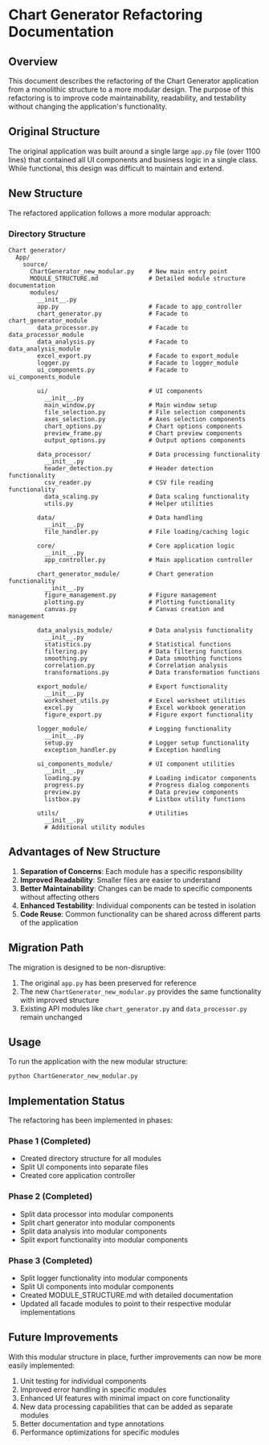 # Chart Generator Refactoring Documentation

## Overview

This document describes the refactoring of the Chart Generator application from a monolithic structure to a more modular design. The purpose of this refactoring is to improve code maintainability, readability, and testability without changing the application's functionality.

## Original Structure

The original application was built around a single large `app.py` file (over 1100 lines) that contained all UI components and business logic in a single class. While functional, this design was difficult to maintain and extend.

## New Structure

The refactored application follows a more modular approach:

### Directory Structure

```
Chart generator/
  App/
    source/
      ChartGenerator_new_modular.py    # New main entry point
      MODULE_STRUCTURE.md              # Detailed module structure documentation
      modules/
        __init__.py
        app.py                         # Facade to app_controller
        chart_generator.py             # Facade to chart_generator_module
        data_processor.py              # Facade to data_processor_module
        data_analysis.py               # Facade to data_analysis_module
        excel_export.py                # Facade to export_module
        logger.py                      # Facade to logger_module
        ui_components.py               # Facade to ui_components_module
        
        ui/                            # UI components
          __init__.py
          main_window.py               # Main window setup
          file_selection.py            # File selection components
          axes_selection.py            # Axes selection components
          chart_options.py             # Chart options components
          preview_frame.py             # Chart preview components
          output_options.py            # Output options components
          
        data_processor/                # Data processing functionality
          __init__.py
          header_detection.py          # Header detection functionality
          csv_reader.py                # CSV file reading functionality
          data_scaling.py              # Data scaling functionality
          utils.py                     # Helper utilities
          
        data/                          # Data handling
          __init__.py
          file_handler.py              # File loading/caching logic
          
        core/                          # Core application logic
          __init__.py
          app_controller.py            # Main application controller
          
        chart_generator_module/        # Chart generation functionality
          __init__.py
          figure_management.py         # Figure management
          plotting.py                  # Plotting functionality
          canvas.py                    # Canvas creation and management
          
        data_analysis_module/          # Data analysis functionality
          __init__.py
          statistics.py                # Statistical functions
          filtering.py                 # Data filtering functions
          smoothing.py                 # Data smoothing functions
          correlation.py               # Correlation analysis
          transformations.py           # Data transformation functions
          
        export_module/                 # Export functionality
          __init__.py
          worksheet_utils.py           # Excel worksheet utilities
          excel.py                     # Excel workbook generation
          figure_export.py             # Figure export functionality
          
        logger_module/                 # Logging functionality
          __init__.py
          setup.py                     # Logger setup functionality
          exception_handler.py         # Exception handling
          
        ui_components_module/          # UI component utilities
          __init__.py
          loading.py                   # Loading indicator components
          progress.py                  # Progress dialog components
          preview.py                   # Data preview components
          listbox.py                   # Listbox utility functions
          
        utils/                         # Utilities
          __init__.py
          # Additional utility modules
```

## Advantages of New Structure

1. **Separation of Concerns**: Each module has a specific responsibility
2. **Improved Readability**: Smaller files are easier to understand
3. **Better Maintainability**: Changes can be made to specific components without affecting others
4. **Enhanced Testability**: Individual components can be tested in isolation
5. **Code Reuse**: Common functionality can be shared across different parts of the application

## Migration Path

The migration is designed to be non-disruptive:

1. The original `app.py` has been preserved for reference
2. The new `ChartGenerator_new_modular.py` provides the same functionality with improved structure
3. Existing API modules like `chart_generator.py` and `data_processor.py` remain unchanged

## Usage

To run the application with the new modular structure:

```
python ChartGenerator_new_modular.py
```

## Implementation Status

The refactoring has been implemented in phases:

### Phase 1 (Completed)
- Created directory structure for all modules
- Split UI components into separate files
- Created core application controller

### Phase 2 (Completed)
- Split data processor into modular components
- Split chart generator into modular components
- Split data analysis into modular components
- Split export functionality into modular components

### Phase 3 (Completed)
- Split logger functionality into modular components
- Split UI components into modular components
- Created MODULE_STRUCTURE.md with detailed documentation
- Updated all facade modules to point to their respective modular implementations

## Future Improvements

With this modular structure in place, further improvements can now be more easily implemented:

1. Unit testing for individual components
2. Improved error handling in specific modules
3. Enhanced UI features with minimal impact on core functionality
4. New data processing capabilities that can be added as separate modules
5. Better documentation and type annotations
6. Performance optimizations for specific modules
